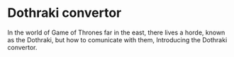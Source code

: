 # Dothraki convertor
 In the world of Game of Thrones far in the east, there lives a horde, known as the Dothraki, but how to comunicate with them, Introducing the Dothraki convertor.
 
